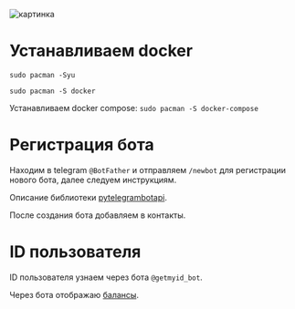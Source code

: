 ![картинка](https://zipwolf.uz/wp-content/uploads/2018/12/bots-thumb-768x432.jpg)

# Устанавливаем docker

`sudo pacman -Syu`

`sudo pacman -S docker`

Устанавливаем docker compose: `sudo pacman -S docker-compose`

# Регистрация бота 
Находим в telegram `@BotFather` и отправляем `/newbot` для регистрации нового бота, далее следуем инструкциям. 

Описание библиотеки [pytelegrambotapi](https://github.com/eternnoir/pyTelegramBotAPI).

После создания бота добавляем в контакты. 

# ID пользователя 
ID пользователя узнаем через бота `@getmyid_bot`.

Через бота отображаю [балансы](https://github.com/VolokzhaninVadim/balance).
